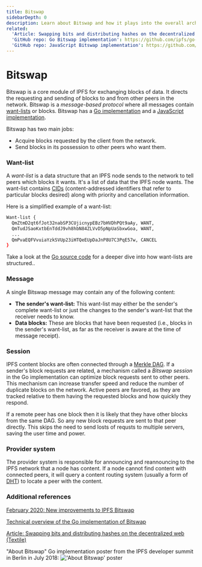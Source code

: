 ```yaml
---
title: Bitswap
sidebarDepth: 0
description: Learn about Bitswap and how it plays into the overall architecture of IPFS, the InterPlanetary File System.
related:
  'Article: Swapping bits and distributing hashes on the decentralized web (Textile)': https://medium.com/textileio/swapping-bits-and-distributing-hashes-on-the-decentralized-web-5da98a3507
  'GitHub repo: Go Bitswap implementation': https://github.com/ipfs/go-bitswap
  'GitHub repo: JavaScript Bitswap implementation': https://github.com/ipfs/js-ipfs-bitswap
---
```


# Bitswap

Bitswap is a core module of IPFS for exchanging blocks of data. It directs the requesting and sending of blocks to and from other peers in the network. Bitswap is a _message-based protocol_ where all messages contain [want-lists](#want-list) or blocks. Bitswap has a [Go implementation](https://github.com/ipfs/go-bitswap) and a [JavaScript implementation](https://github.com/ipfs/js-ipfs-bitswap).

Bitswap has two main jobs:
- Acquire blocks requested by the client from the network.
- Send blocks in its possession to other peers who want them.

### Want-list

A _want-list_ is a data structure that an IPFS node sends to the network to tell peers which blocks it wants. It's a list of data that the IPFS node wants. The want-list contains [CIDs](/concepts/content-addressing/) (content-addressed identifiers that refer to particular blocks desired) along with priority and cancellation information.

Here is a simplified example of a want-list:

```sh
Want-list {
  QmZtmD2qt6fJot32nabSP3CUjicnypEBz7bHVDhPQt9aAy, WANT,
  QmTudJSaoKxtbEnTddJ9vh8hbN84ZLVvD5pNpUaSbxwGoa, WANT,
  ...
  QmPvaEQFVvuiaYzkSVUp23iHTQeEUpDaJnP8U7C3PqE57w, CANCEL
}
```

Take a look at the [Go source code](https://github.com/ipfs/go-bitswap/blob/master/wantlist/wantlist.go) for a deeper dive into how want-lists are structured..

### Message

A single Bitswap message may contain any of the following content:

-  **The sender's want-list:** This want-list may either be the sender's complete want-list or just the changes to the sender's want-list that the receiver needs to know.
-  **Data blocks:** These are blocks that have been requested (i.e., blocks in the sender's want-list, as far as the receiver is aware at the time of message receipt).

### Session

IPFS content blocks are often connected through a [Merkle DAG](/concepts/merkle-dag/). If a sender's block requests are related, a mechanism called a _Bitswap session_ in the Go implementation can optimize block requests sent to other peers. This mechanism can increase transfer speed and reduce the number of duplicate blocks on the network. Active peers are favored, as they are tracked relative to them having the requested blocks and how quickly they respond.

If a remote peer has one block then it is likely that they have other blocks from the same DAG. So any new block requests are sent to that peer directly. This skips the need to send losts of requsts to multiple servers, saving the user time and power.

### Provider system

The provider system is responsible for announcing and reannouncing to the IPFS network that a node has content. If a node cannot find content with connected peers, it will query a content routing system (usually a form of [DHT](/concepts/dht/)) to locate a peer with the content.

### Additional references

[February 2020: New improvements to IPFS Bitswap](https://blog.ipfs.io/2020-02-14-improved-bitswap-for-container-distribution/)

[Technical overview of the Go implementation of Bitswap](https://docs.google.com/presentation/d/1mbFFGIIKNvboHyLn-k26egOSWkt9nXjlNbxpmCEQfqQ/edit#slide=id.p)

[Article: Swapping bits and distributing hashes on the decentralized web (Textile)](https://medium.com/textileio/swapping-bits-and-distributing-hashes-on-the-decentralized-web-5da98a3507)

"About Bitswap" Go implementation poster from the IPFS developer summit in Berlin in July 2018:
!['About Bitswap' poster](https://user-images.githubusercontent.com/74178/43230914-f818dab2-901e-11e8-876b-73ba6a084f76.jpg "Bitswap-Poster_Berlin-July-2018")
